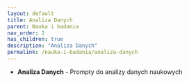 ```yaml
---
layout: default
title: Analiza Danych
parent: Nauka i badania
nav_order: 2
has_children: true
description: "Analiza Danych"
permalink: /nauka-i-badania/analiza-danych
---
```

- **Analiza Danych** - Prompty do analizy danych naukowych